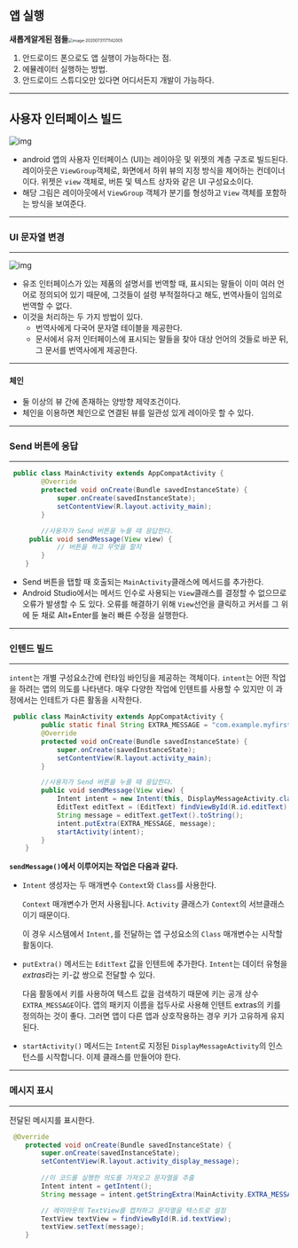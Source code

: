 ## 앱 실행

__새롭게알게된 점들__<img src="C:\Users\user\AppData\Roaming\Typora\typora-user-images\image-20200731171142005.png" alt="image-20200731171142005" style="zoom:50%;" />

1. 안드로이드 폰으로도 앱 실행이 가능하다는 점.
2. 에뮬레이터 실행하는 방법.
3. 안드로이드 스튜디오만 있다면 어디서든지 개발이 가능하다.

-------------------------------------------

## 사용자 인터페이스 빌드

![img](https://developer.android.com/images/viewgroup_2x.png)

+ android 앱의 사용자 인터페이스 (UI)는 레이아웃 및 위젯의 계층 구조로 빌드된다.레이아웃은 `ViewGroup`객체로, 화면에서 하위 뷰의 지정 방식을 제어하는 컨데이너이다. 위젯은 `view` 객체로, 버튼 및 텍스트 상자와 같은 UI 구성요소이다.
+ 해당 그림은 레이아웃에서 `ViewGroup` 객체가 분기를 형성하고 `View` 객체를 포함하는 방식을 보여준다.

-----------------------------------

### UI 문자열 변경

-------------------------

![img](https://developer.android.com/training/basics/firstapp/images/add-string_2x.png)

+ 유조 인터페이스가 있는 제품의 설명서를 번역할 때, 표시되는 말들이 이미 여러 언어로 정의되어 있기 때문에, 그것들이 설령 부적절하다고 해도, 번역사들이 임의로 번역할 수 없다.
+ 이것을 처리하는 두 가지 방법이 있다.
  + 번역사에게 다국어 문자열 테이블을 제공한다.
  + 문서에서 유저 인터페이스에 표시되는 말들을 찾아 대상 언어의 것들로 바꾼 뒤, 그 문서를 번역사에게 제공한다.

----------------

#### 체인

+ 둘 이상의 뷰 간에 존재하는 양방향 제약조건이다.
+ 체인을 이용하면 체인으로 연결된 뷰를 일관성 있게 레이아웃 할 수 있다.

-------------------------

### Send 버튼에 응답

----------------------------------



```java
 public class MainActivity extends AppCompatActivity {
        @Override
        protected void onCreate(Bundle savedInstanceState) {
            super.onCreate(savedInstanceState);
            setContentView(R.layout.activity_main);
        }

        //사용자가 Send 버튼을 누를 때 응답한다.
     public void sendMessage(View view) {
            // 버튼을 하고 무엇을 할지
        }
    }
```

+ Send 버튼을 탭할 때 호출되는 `MainActivity`클래스에 메서드를 추가한다.
+ Android Studio에서는 메서드 인수로 사용되는 `View`클래스를 결정할 수 없으므로 오류가 발생할 수 도 있다. 오류를 해결하기 위해  `View`선언을 클릭하고 커서를 그 위에 둔 채로 Alt+Enter를 눌러 빠른 수정을 실행한다.

----------------------------------

### 인텐드 빌드

--------------------------

`intent`는 개별 구성요소간에 런타임 바인딩을 제공하는 객체이다. `intent`는 어떤 작업을 하려는 앱의 의도를 나타낸다. 매우 다양한 작업에 인텐트를 사용할 수 있지만 이 과정에서는 인테트가 다른 활동을 시작한다.

```java
 public class MainActivity extends AppCompatActivity {
        public static final String EXTRA_MESSAGE = "com.example.myfirstapp.MESSAGE";
        @Override
        protected void onCreate(Bundle savedInstanceState) {
            super.onCreate(savedInstanceState);
            setContentView(R.layout.activity_main);
        }

        //사용자가 Send 버튼을 누를 때 응답한다.
        public void sendMessage(View view) {
            Intent intent = new Intent(this, DisplayMessageActivity.class);
            EditText editText = (EditText) findViewById(R.id.editText);
            String message = editText.getText().toString();
            intent.putExtra(EXTRA_MESSAGE, message);
            startActivity(intent);
        }
    }
```

__`sendMessage()`에서 이루어지는 작업은 다음과 같다.__

+ `Intent` 생성자는 두 매개변수 `Context`와 `Class`를 사용한다.

  `Context` 매개변수가 먼저 사용됩니다. `Activity` 클래스가 `Context`의 서브클래스이기 때문이다.

  이 경우 시스템에서 `Intent,`를 전달하는 앱 구성요소의 `Class` 매개변수는 시작할 활동이다.

+ `putExtra()` 메서드는 `EditText` 값을 인텐트에 추가한다. `Intent`는 데이터 유형을 *extras*라는 키-값 쌍으로 전달할 수 있다.

  다음 활동에서 키를 사용하여 텍스트 값을 검색하기 때문에 키는 공개 상수 `EXTRA_MESSAGE`이다. 앱의 패키지 이름을 접두사로 사용해 인텐트 extras의 키를 정의하는 것이 좋다. 그러면 앱이 다른 앱과 상호작용하는 경우 키가 고유하게 유지된다.

+ `startActivity()` 메서드는 `Intent`로 지정된 `DisplayMessageActivity`의 인스턴스를 시작합니다. 이제 클래스를 만들어야 한다.

--------------------------

### 메시지 표시

------------

전달된 메시지를 표시한다.

```java
 @Override
    protected void onCreate(Bundle savedInstanceState) {
        super.onCreate(savedInstanceState);
        setContentView(R.layout.activity_display_message);
        
        //이 코드를 실행한 의도를 가져오고 문자열을 추출
        Intent intent = getIntent();
        String message = intent.getStringExtra(MainActivity.EXTRA_MESSAGE);

        // 레이아웃의 TextView를 캡처하고 문자열을 텍스트로 설정
        TextView textView = findViewById(R.id.textView);
        textView.setText(message);
    }
```

